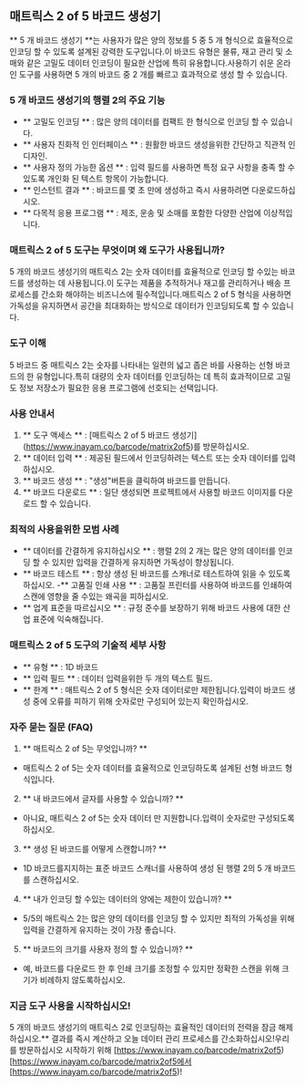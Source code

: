 ## 매트릭스 2 of 5 바코드 생성기

** 5 개 바코드 생성기 **는 사용자가 많은 양의 정보를 5 중 5 개 형식으로 효율적으로 인코딩 할 수 있도록 설계된 강력한 도구입니다.이 바코드 유형은 물류, 재고 관리 및 소매와 같은 고밀도 데이터 인코딩이 필요한 산업에 특히 유용합니다.사용하기 쉬운 온라인 도구를 사용하면 5 개의 바코드 중 2 개를 빠르고 효과적으로 생성 할 수 있습니다.

### 5 개 바코드 생성기의 행렬 2의 주요 기능
- ** 고밀도 인코딩 ** : 많은 양의 데이터를 컴팩트 한 형식으로 인코딩 할 수 있습니다.
- ** 사용자 친화적 인 인터페이스 ** : 원활한 바코드 생성을위한 간단하고 직관적 인 디자인.
- ** 사용자 정의 가능한 옵션 ** : 입력 필드를 사용하면 특정 요구 사항을 충족 할 수 있도록 개인화 된 텍스트 항목이 가능합니다.
- ** 인스턴트 결과 ** : 바코드를 몇 초 만에 생성하고 즉시 사용하려면 다운로드하십시오.
- ** 다목적 응용 프로그램 ** : 제조, 운송 및 소매를 포함한 다양한 산업에 이상적입니다.

### 매트릭스 2 of 5 도구는 무엇이며 왜 도구가 사용됩니까?
5 개의 바코드 생성기의 매트릭스 2는 숫자 데이터를 효율적으로 인코딩 할 수있는 바코드를 생성하는 데 사용됩니다.이 도구는 제품을 추적하거나 재고를 관리하거나 배송 프로세스를 간소화 해야하는 비즈니스에 필수적입니다.매트릭스 2 of 5 형식을 사용하면 가독성을 유지하면서 공간을 최대화하는 방식으로 데이터가 인코딩되도록 할 수 있습니다.

### 도구 이해
5 바코드 중 매트릭스 2는 숫자를 나타내는 일련의 넓고 좁은 바를 사용하는 선형 바코드의 한 유형입니다.특히 대량의 숫자 데이터를 인코딩하는 데 특히 효과적이므로 고밀도 정보 저장소가 필요한 응용 프로그램에 선호되는 선택입니다.

### 사용 안내서
1. ** 도구 액세스 ** : [매트릭스 2 of 5 바코드 생성기] (https://www.inayam.co/barcode/matrix2of5)를 방문하십시오.
2. ** 데이터 입력 ** : 제공된 필드에서 인코딩하려는 텍스트 또는 숫자 데이터를 입력하십시오.
3. ** 바코드 생성 ** : "생성"버튼을 클릭하여 바코드를 만듭니다.
4. ** 바코드 다운로드 ** : 일단 생성되면 프로젝트에서 사용할 바코드 이미지를 다운로드 할 수 있습니다.

### 최적의 사용을위한 모범 사례
- ** 데이터를 간결하게 유지하십시오 ** : 행렬 2의 2 개는 많은 양의 데이터를 인코딩 할 수 있지만 입력을 간결하게 유지하면 가독성이 향상됩니다.
- ** 바코드 테스트 ** : 항상 생성 된 바코드를 스캐너로 테스트하여 읽을 수 있도록하십시오.
-** 고품질 인쇄 사용 ** : 고품질 프린터를 사용하여 바코드를 인쇄하여 스캔에 영향을 줄 수있는 왜곡을 피하십시오.
- ** 업계 표준을 따르십시오 ** : 규정 준수를 보장하기 위해 바코드 사용에 대한 산업 표준에 익숙해집니다.

### 매트릭스 2 of 5 도구의 기술적 세부 사항
- ** 유형 ** : 1D 바코드
- ** 입력 필드 ** : 데이터 입력을위한 두 개의 텍스트 필드.
- ** 한계 ** : 매트릭스 2 of 5 형식은 숫자 데이터로만 제한됩니다.입력이 바코드 생성 중에 오류를 피하기 위해 숫자로만 구성되어 있는지 확인하십시오.

### 자주 묻는 질문 (FAQ)

1. ** 매트릭스 2 of 5는 무엇입니까? **
- 매트릭스 2 of 5는 숫자 데이터를 효율적으로 인코딩하도록 설계된 선형 바코드 형식입니다.

2. ** 내 바코드에서 글자를 사용할 수 있습니까? **
- 아니요, 매트릭스 2 of 5는 숫자 데이터 만 지원합니다.입력이 숫자로만 구성되도록하십시오.

3. ** 생성 된 바코드를 어떻게 스캔합니까? **
- 1D 바코드를지지하는 표준 바코드 스캐너를 사용하여 생성 된 행렬 2의 5 개 바코드를 스캔하십시오.

4. ** 내가 인코딩 할 수있는 데이터의 양에는 제한이 있습니까? **
- 5/5의 매트릭스 2는 많은 양의 데이터를 인코딩 할 수 있지만 최적의 가독성을 위해 입력을 간결하게 유지하는 것이 가장 좋습니다.

5. ** 바코드의 크기를 사용자 정의 할 수 있습니까? **
- 예, 바코드를 다운로드 한 후 인쇄 크기를 조정할 수 있지만 정확한 스캔을 위해 크기가 비례하지 않도록하십시오.

### 지금 도구 사용을 시작하십시오!
5 개의 바코드 생성기의 매트릭스 2로 인코딩하는 효율적인 데이터의 전력을 잠금 해제하십시오.** 결과를 즉시 계산하고 오늘 데이터 관리 프로세스를 간소화하십시오!우리를 방문하십시오 시작하기 위해 [https://www.inayam.co/barcode/matrix2of5) [https://www.inayam.co/barcode/matrix2of5에서 [https://www.inayam.co/barcode/matrix2of5)!